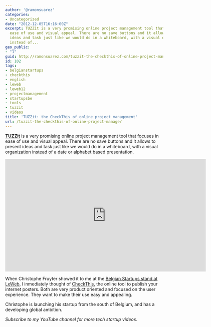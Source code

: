 ```yaml
---
author: '@ramonsuarez'
categories:
- Uncategorized
date: "2012-12-05T16:16:00Z"
excerpt: TUZZit is a very promising online project management tool that focuses in
  ease of use and visual appeal. There are no save buttons and it allows to present
  ideas and task just like we would do in a whiteboard, with a visual organization
  instead of...
geo_public:
- "1"
guid: http://ramonsuarez.com/tuzzit-the-checkthis-of-online-project-manage
id: 102
tags:
- belgianstartups
- checkthis
- english
- leweb
- leweb12
- projectmanagement
- startupsbe
- tools
- tuzzit
- videos
title: 'TUZZit: the CheckThis of online project management'
url: /tuzzit-the-checkthis-of-online-project-manage/
---
```


**[TUZZit](http://tuzzit.com/ "TUZZit online project management tool ")** is a very promising online project management tool that focuses in ease of use and visual appeal. There are no save buttons and it allows to present ideas and task just like we would do in a whiteboard, with a visual organization instead of a date or alphabet based presentation.

<span class="embed-youtube" style="text-align:center; display: block;"><iframe allowfullscreen="true" class="youtube-player" height="360" loading="lazy" sandbox="allow-scripts allow-same-origin allow-popups allow-presentation" src="https://www.youtube.com/embed/X2WgQ_nRfMU?version=3&rel=1&showsearch=0&showinfo=1&iv_load_policy=1&fs=1&hl=en-US&autohide=2&wmode=transparent" style="border:0;" width="640"></iframe></span>

When Christophe Fruyter showed it to me at the [Belgian Startups stand at LeWeb](http://ramonsuarez.com/belgian-startups-at-leweb12-aka-beleweb), I inmediately thought of [CheckThis](http://www.checkthis.com/ "internet posters"), the online tool to publish your internet posters. Both are very product oriented and focused on the user experience. They want to make their use easy and appealing.

Christophe is launching his startup from the south of Belgium, and has a developing global ambition.

*<a>Subscribe to my YouTube channel</a> for more tech startup videos.*

<div class="geo geo-post" id="geo-post-102" style="display: none"><span class="latitude"></span><span class="longitude"></span></div>